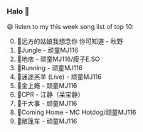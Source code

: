 

### Halo 👋

😄 listen to my this week song list of top 10:

0. 🌈远方的姑娘我想念你 你可知道 - 秋野
1. 🌈Jungle - 顽童MJ116
2. 🌈地痞 - 顽童MJ116/瘦子E.SO
3. 🌈Running   - 顽童MJ116
4. 🌈迷途羔羊 (Live) - 顽童MJ116
5. 🌈金上瘾 - 顽童MJ116
6. 🌈CPR - 江静（呆宝静）
7. 🌈干大事  - 顽童MJ116
8. 🌈Coming Home - MC Hotdog/顽童MJ116
9. 🌈敞篷车 - 顽童MJ116

